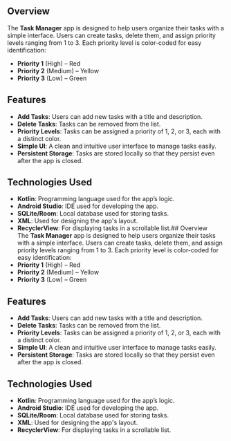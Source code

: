 ## Overview  
The **Task Manager** app is designed to help users organize their tasks with a simple interface. Users can create tasks, delete them, and assign priority levels ranging from 1 to 3. Each priority level is color-coded for easy identification:  
- **Priority 1** (High) – Red  
- **Priority 2** (Medium) – Yellow  
- **Priority 3** (Low) – Green  

## Features  
- **Add Tasks**: Users can add new tasks with a title and description.  
- **Delete Tasks**: Tasks can be removed from the list.  
- **Priority Levels**: Tasks can be assigned a priority of 1, 2, or 3, each with a distinct color.  
- **Simple UI**: A clean and intuitive user interface to manage tasks easily.  
- **Persistent Storage**: Tasks are stored locally so that they persist even after the app is closed.

## Technologies Used  
- **Kotlin**: Programming language used for the app’s logic.  
- **Android Studio**: IDE used for developing the app.  
- **SQLite/Room**: Local database used for storing tasks.  
- **XML**: Used for designing the app's layout.  
- **RecyclerView**: For displaying tasks in a scrollable list.## Overview  
The **Task Manager** app is designed to help users organize their tasks with a simple interface. Users can create tasks, delete them, and assign priority levels ranging from 1 to 3. Each priority level is color-coded for easy identification:  
- **Priority 1** (High) – Red  
- **Priority 2** (Medium) – Yellow  
- **Priority 3** (Low) – Green  

## Features  
- **Add Tasks**: Users can add new tasks with a title and description.  
- **Delete Tasks**: Tasks can be removed from the list.  
- **Priority Levels**: Tasks can be assigned a priority of 1, 2, or 3, each with a distinct color.  
- **Simple UI**: A clean and intuitive user interface to manage tasks easily.  
- **Persistent Storage**: Tasks are stored locally so that they persist even after the app is closed.

## Technologies Used  
- **Kotlin**: Programming language used for the app’s logic.  
- **Android Studio**: IDE used for developing the app.  
- **SQLite/Room**: Local database used for storing tasks.  
- **XML**: Used for designing the app's layout.  
- **RecyclerView**: For displaying tasks in a scrollable list.
